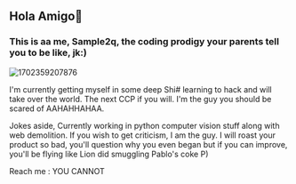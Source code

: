 ## Hola Amigo👋
### This is aa me, Sample2q, the coding prodigy your parents tell you to be like, jk:)
![1702359207876](https://github.com/sample2q/sample2q/assets/80732782/e1e0dbe7-ed5d-4693-800b-10702aaced4d)


I'm currently getting myself in some deep Shi# learning to hack and will take over the world. The next CCP if you will. I'm the guy you should be scared of AAHAHHAHAA.

Jokes aside, Currently working in python computer vision stuff along with web demolition. If you wish to get criticism, I am the guy. I will roast your product so bad, you'll question why you even began but if you can improve, you'll be flying like Lion did smuggling Pablo's coke P)

Reach me : YOU CANNOT




<!--
**sample2q/sample2q** is a ✨ _special_ ✨ repository because its `README.md` (this file) appears on your GitHub profile.

Here are some ideas to get you started:

- 🔭 I’m currently working on ...
- 🌱 I’m currently learning ...
- 👯 I’m looking to collaborate on ...
- 🤔 I’m looking for help with ...
- 💬 Ask me about ...
- 📫 How to reach me: ...
- 😄 Pronouns: ...
- ⚡ Fun fact: ...
-->
